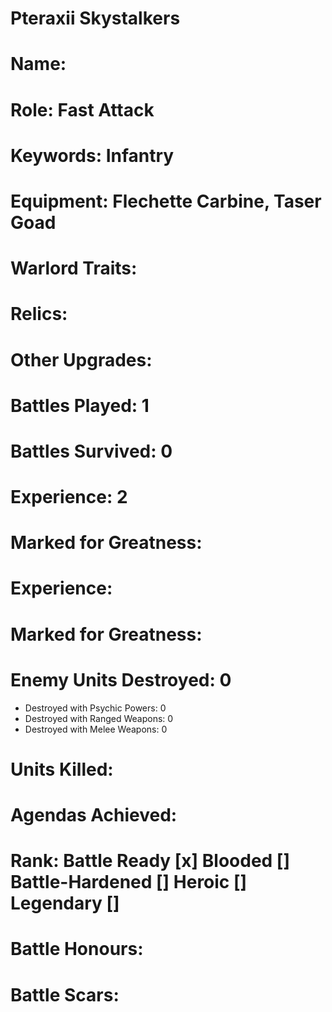 # Pteraxii Skystalkers

# Name: 
# Role: Fast Attack
# Keywords: Infantry
# Equipment: Flechette Carbine, Taser Goad
# Warlord Traits:
# Relics:
# Other Upgrades:

# Battles Played: 1
# Battles Survived: 0
# Experience: 2
# Marked for Greatness: 
# Experience:
# Marked for Greatness:
# Enemy Units Destroyed: 0  
  * Destroyed with Psychic Powers: 0 
  * Destroyed with Ranged Weapons: 0 
  * Destroyed with Melee Weapons: 0
# Units Killed: 
# Agendas Achieved:

# Rank: Battle Ready [x] Blooded [] Battle-Hardened [] Heroic [] Legendary []

# Battle Honours: 
# Battle Scars: